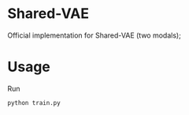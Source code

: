 # Shared-VAE
Official implementation for Shared-VAE (two modals); 

# Usage
Run 
```
python train.py
```


